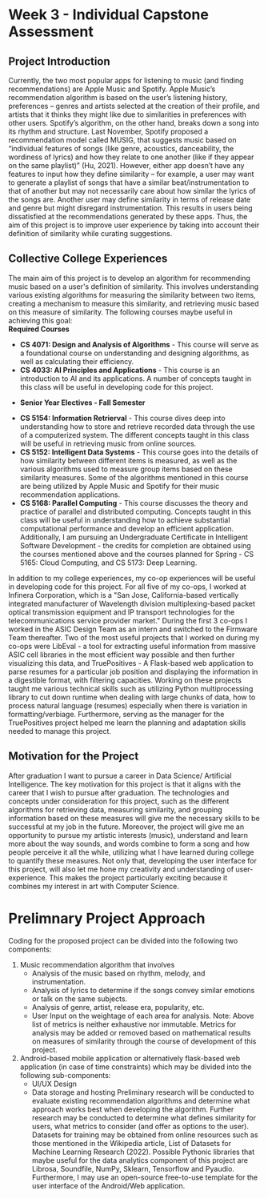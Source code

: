 # Week 3 - Individual Capstone Assessment

## Project Introduction

Currently, the two most popular apps for listening to music (and finding recommendations) are Apple Music and Spotify. Apple Music’s recommendation algorithm is based on the user’s listening history, preferences – genres and artists selected at the creation of their profile, and artists that it thinks they might like due to similarities in preferences with other users. Spotify’s algorithm, on the other hand, breaks down a song into its rhythm and structure. Last November, Spotify proposed a recommendation model called MUSIG, that suggests music based on “individual features of songs (like genre, acoustics, danceability, the wordiness of lyrics) and how they relate to one another (like if they appear on the same playlist)” (Hu, 2021). However, either app doesn’t have any features to input how they define similarity – for example, a user may want to generate a playlist of songs that have a similar beat/instrumentation to that of another but may not necessarily care about how similar the lyrics of the songs are. Another user may define similarity in terms of release date and genre but might disregard instrumentation. This results in users being dissatisfied at the recommendations generated by these apps. Thus, the aim of this project is to improve user experience by taking into account their definition of similarity while curating suggestions.  

## Collective College Experiences 

The main aim of this project is to develop an algorithm for recommending music based on a user's definition of similarity. This involves understanding various existing algorithms for measuring the similarity between two items, creating a mechanism to measure this similarity, and retrieving music based on this measure of similarity. The following courses maybe useful in achieving this goal:  
__Required Courses__
 - __CS 4071: Design and Analysis of Algorithms__ - This course will serve as a foundational course on understanding and designing algorithms, as well as calculating their efficiency. 
 - __CS 4033: AI Principles and Applications__ - This course is an introduction to AI and its applications. A number of concepts taught in this class will be useful in developing code for this project.
* __Senior Year Electives - Fall Semester__
 - __CS 5154: Information Retrierval__ - This course dives deep into understanding how to store and retrieve recorded data through the use of a computerized system. The different concepts taught in this class will be useful in retrieving music from online sources.  
 - __CS 5152: Intelligent Data Systems__ - This course goes into the details of how similarity between different items is measured, as well as the various algorithms used to measure group items based on these similarity measures. Some of the algorithms mentioned in this course are being utilized by Apple Music and Spotify for their music recommendation applications.
 - __CS 5168: Parallel Computing__ - This course discusses the theory and practice of parallel and distributed computing. Concepts taught in this class will be useful in understanding how to achieve substantial computational performance and develop an efficient application.     
Additionally, I am pursuing an Undergraduate Certificate in Intelligent Software Development - the credits for completion are obtained using the courses mentioned above and the courses planned for Spring - CS 5165: Cloud Computing, and CS 5173: Deep Learning. 


In addition to my college experiences, my co-op experiences will be useful in developing code for this project. For all five of my co-ops, I worked at Infinera Corporation, which is a "San Jose, California-based vertically integrated manufacturer of Wavelength division multiplexing-based packet optical transmission equipment and IP transport technologies for the telecommunications service provider market." During the first 3 co-ops I worked in the ASIC Design Team as an intern and switched to the Firmware Team thereafter. Two of the most useful projects that I worked on during my co-ops were LibEval - a tool for extracting useful information from massive ASIC cell libraries in the most efficient way possible and then further visualizing this data, and TruePositives - A Flask-based web application to parse resumes for a particular job position and displaying the information in a digestible format, with filtering capacities. Working on these projects taught me various technical skills such as utilizing Python multiprocessing library to cut down runtime when dealing with large chunks of data, how to process natural language (resumes) especially when there is variation in formatting/verbiage. Furthermore, serving as the manager for the TruePositives project helped me learn the planning and adaptation skills needed to manage this project.

## Motivation for the Project

After graduation I want to pursue a career in Data Science/ Artificial Intelligence. The key motivation for this project is that it aligns with the career that I wish to pursue after graduation. The technologies and concepts under consideration for this project, such as the different algorithms for retrieving data, measuring similarity, and grouping information based on these measures will give me the necessary skills to be successful at my job in the future. Moreover, the project will give me an opportunity to pursue my artistic interests (music), understand and learn more about the way sounds, and words combine to form a song and how people perceive it all the while, utilizing what I have learned during college to quantify these measures. Not only that, developing the user interface for this project, will also let me hone my creativity and understanding of user-experience. This makes the project particularly exciting because it combines my interest in art with Computer Science.

# Prelimnary Project Approach

Coding for the proposed project can be divided into the following two components:
1.	Music recommendation algorithm that involves 
    - Analysis of the music based on rhythm, melody, and instrumentation.
    - Analysis of lyrics to determine if the songs convey similar emotions or talk on the same subjects.
    - Analysis of genre, artist, release era, popularity, etc.
    - User Input on the weightage of each area for analysis.
Note: Above list of metrics is neither exhaustive nor immutable. Metrics for analysis may be added or removed based on mathematical results on measures of similarity through the course of development of this project. 
2.	Android-based mobile application or alternatively flask-based web application (in case of time constraints) which may be divided into the following sub-components:
    - UI/UX Design
    - Data storage and hosting
Preliminary research will be conducted to evaluate existing recommendation algorithms and determine what approach works best when developing the algorithm. Further research may be conducted to determine what defines similarity for users, what metrics to consider (and offer as options to the user). Datasets for training may be obtained from online resources such as those mentioned in the Wikipedia article, List of Datasets for Machine Learning Research (2022). Possible Pythonic libraries that maybe useful for the data analytics component of this project are Librosa, Soundfile, NumPy, Sklearn, Tensorflow and Pyaudio. Furthermore, I may use an open-source free-to-use template for the user interface of the Android/Web application. 

